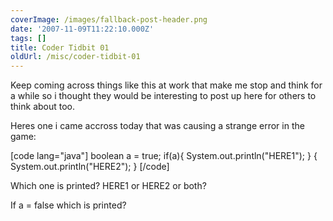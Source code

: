 ```yaml
---
coverImage: /images/fallback-post-header.png
date: '2007-11-09T11:22:10.000Z'
tags: []
title: Coder Tidbit 01
oldUrl: /misc/coder-tidbit-01
---
```


Keep coming across things like this at work that make me stop and think for a while so i thought they would be interesting to post up here for others to think about too.

<!-- more -->

Heres one i came accross today that was causing a strange error in the game:

[code lang="java"]
boolean a = true;
if(a){ System.out.println("HERE1"); } { System.out.println("HERE2"); }
[/code]

Which one is printed? HERE1 or HERE2 or both?

If a = false which is printed?
